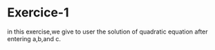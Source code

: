 # Exercice-1
in this exercise,we give to user the solution of quadratic equation after entering a,b,and c.
